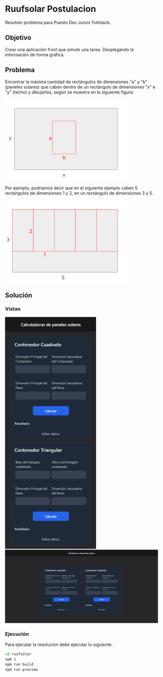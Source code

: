 # Ruufsolar Postulacion
Resolver problema para Puesto Dev Junior Fullstack.
## Objetivo

Crear una aplicación front que simule una tarea. Desplegando la información de forma gráfica.

## Problema

Encontrar la máxima cantidad de rectángulos de dimensiones "a" y "b" (paneles solares) que caben dentro de un rectángulo de dimensiones "x" e "y" (techo) y dibujarlos, según se muestra en la siguiente figura:

<img src="assets/square_01.png" alt="square_01" width="400"/>

Por ejemplo, podríamos decir que en el siguiente ejemplo caben 5 rectángulos de dimensiones 1 y 2, en un rectángulo de dimensiones 3 y 5.

<img src="assets/square_02.png" alt="square_02" width="400"/>

## Solución

### Vistas

<img src="assets/mobile.png" alt="mobile" width="300"/>

<img src="assets/web.png" alt="web" width="700"/>

### Ejecución

Para ejecutar la resolución debe ejecutar lo siguiente:

```bash
cd ruufsolar
npm i
npm run build
npm run preview
```